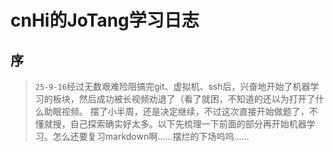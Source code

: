 # cnHi的JoTang学习日志

## 序

   > `25-9-16`经过无数艰难险阻搞完git、虚拟机、ssh后，兴奋地开始了机器学习的板块，然后成功被长视频劝退了（看了就困，不知道的还以为打开了什么助眠视频。
     摆了小半周，还是决定继续，不过这次直接开始做题了，不懂就搜，自己探索确实好太多。以下先梳理一下前面的部分再开始机器学习。怎么还要复习markdown啊……摆烂的下场呜呜……
